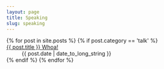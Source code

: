 ```yaml
---
layout: page
title: Speaking
slug: speaking
---
```


<div class="g one-whole cf" markdown="1">

<dl>
{% for post in site.posts %}
	{% if post.category == 'talk' %}
		<dt><a href="{{ post.url }}" class="complex-link">{{ post.title }} <span class="complex-link__target">Whoa!</span></a></dt>
		<dd>{{ post.date | date_to_long_string }}</dd>
	{% endif %}
{% endfor %}
</dl>

</div>